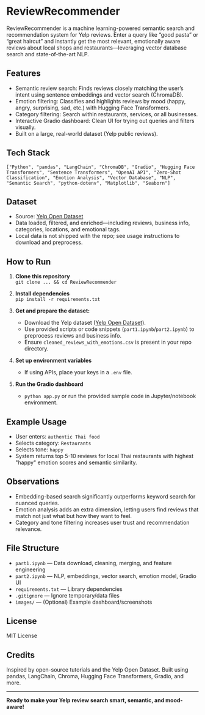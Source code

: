 # ReviewRecommender

ReviewRecommender is a machine learning-powered semantic search and recommendation system for Yelp reviews. Enter a query like “good pasta” or “great haircut” and instantly get the most relevant, emotionally aware reviews about local shops and restaurants—leveraging vector database search and state-of-the-art NLP.

## Features

- Semantic review search: Finds reviews closely matching the user’s intent using sentence embeddings and vector search (ChromaDB).
- Emotion filtering: Classifies and highlights reviews by mood (happy, angry, surprising, sad, etc.) with Hugging Face Transformers.
- Category filtering: Search within restaurants, services, or all businesses.
- Interactive Gradio dashboard: Clean UI for trying out queries and filters visually.
- Built on a large, real-world dataset (Yelp public reviews).

## Tech Stack

`["Python", "pandas", "LangChain", "ChromaDB", "Gradio", "Hugging Face Transformers", "Sentence Transformers", "OpenAI API", "Zero-Shot Classification", "Emotion Analysis", "Vector Database", "NLP", "Semantic Search", "python-dotenv", "Matplotlib", "Seaborn"]`

## Dataset

- Source: [Yelp Open Dataset](https://www.yelp.com/dataset)
- Data loaded, filtered, and enriched—including reviews, business info, categories, locations, and emotional tags.
- Local data is not shipped with the repo; see usage instructions to download and preprocess.

## How to Run

1. **Clone this repository**  
   `git clone ... && cd ReviewRecommender`

2. **Install dependencies**  
   `pip install -r requirements.txt`

3. **Get and prepare the dataset:**  
   - Download the Yelp dataset ([Yelp Open Dataset](https://www.yelp.com/dataset)).
   - Use provided scripts or code snippets (`part1.ipynb`/`part2.ipynb`) to preprocess reviews and business info.
   - Ensure `cleaned_reviews_with_emotions.csv` is present in your repo directory.

4. **Set up environment variables**  
   - If using APIs, place your keys in a `.env` file.

5. **Run the Gradio dashboard**  
   - `python app.py` or run the provided sample code in Jupyter/notebook environment.

## Example Usage

- User enters: `authentic Thai food`  
- Selects category: `Restaurants`  
- Selects tone: `happy`  
- System returns top 5-10 reviews for local Thai restaurants with highest "happy" emotion scores and semantic similarity.

## Observations

- Embedding-based search significantly outperforms keyword search for nuanced queries.
- Emotion analysis adds an extra dimension, letting users find reviews that match not just what but how they want to feel.
- Category and tone filtering increases user trust and recommendation relevance.

## File Structure

- `part1.ipynb` — Data download, cleaning, merging, and feature engineering
- `part2.ipynb` — NLP, embeddings, vector search, emotion model, Gradio UI
- `requirements.txt` — Library dependencies
- `.gitignore` — Ignore temporary/data files
- `images/` — (Optional) Example dashboard/screenshots

## License

MIT License

## Credits

Inspired by open-source tutorials and the Yelp Open Dataset. Built using pandas, LangChain, Chroma, Hugging Face Transformers, Gradio, and more.

---

**Ready to make your Yelp review search smart, semantic, and mood-aware!**
